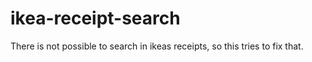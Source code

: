 # ikea-receipt-search
There is not possible to search in ikeas receipts, so this tries to fix that.
